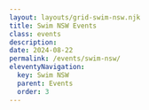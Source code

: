 ```yaml
---
layout: layouts/grid-swim-nsw.njk
title: Swim NSW Events
class: events
description: 
date: 2024-08-22
permalink: /events/swim-nsw/
eleventyNavigation:
  key: Swim NSW 
  parent: Events
  order: 3
---
```




